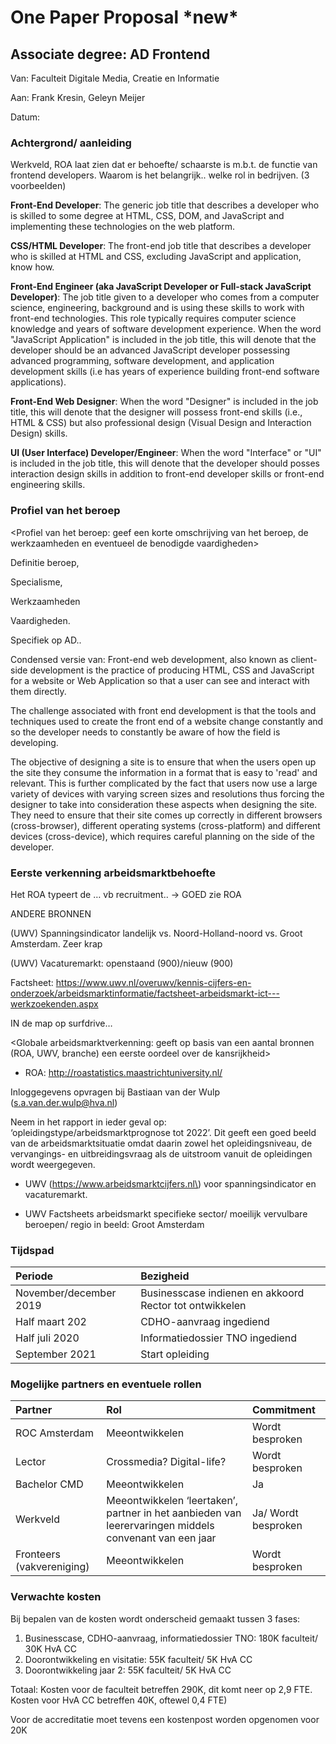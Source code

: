 # One Paper Proposal \*new\*

## Associate degree: AD Frontend

Van: Faculteit Digitale Media, Creatie en Informatie  
Aan: Frank Kresin, Geleyn Meijer  
Datum: 

### Achtergrond/ aanleiding

Werkveld, ROA laat zien dat er behoefte/ schaarste is m.b.t. de functie van frontend developers. Waarom is het belangrijk.. welke rol in bedrijven. \(3 voorbeelden\)  

**Front-End Developer**: The generic job title that describes a developer who is skilled to some degree at HTML, CSS, DOM, and JavaScript and implementing these technologies on the web platform.

**CSS/HTML Developer**: The front-end job title that describes a developer who is skilled at HTML and CSS, excluding JavaScript and application, know how.

**Front-End Engineer \(aka JavaScript Developer or Full-stack JavaScript Developer\)**: The job title given to a developer who comes from a computer science, engineering, background and is using these skills to work with front-end technologies. This role typically requires computer science knowledge and years of software development experience. When the word "JavaScript Application" is included in the job title, this will denote that the developer should be an advanced JavaScript developer possessing advanced programming, software development, and application development skills \(i.e has years of experience building front-end software applications\).

**Front-End Web Designer**: When the word "Designer" is included in the job title, this will denote that the designer will possess front-end skills \(i.e., HTML & CSS\) but also professional design \(Visual Design and Interaction Design\) skills.

**UI \(User Interface\) Developer/Engineer**: When the word "Interface" or "UI" is included in the job title, this will denote that the developer should posses interaction design skills in addition to front-end developer skills or front-end engineering skills.

### Profiel van het beroep

&lt;Profiel van het beroep: geef een korte omschrijving van het beroep, de werkzaamheden en eventueel de benodigde vaardigheden&gt;

Definitie beroep,

Specialisme,

Werkzaamheden

Vaardigheden.

Specifiek op AD..

Condensed versie van: Front-end web development, also known as client-side development is the practice of producing HTML, CSS and JavaScript for a website or Web Application so that a user can see and interact with them directly. 

The challenge associated with front end development is that the tools and techniques used to create the front end of a website change constantly and so the developer needs to constantly be aware of how the field is developing.

The objective of designing a site is to ensure that when the users open up the site they consume the information in a format that is easy to 'read' and relevant. This is further complicated by the fact that users now use a large variety of devices with varying screen sizes and resolutions thus forcing the designer to take into consideration these aspects when designing the site. They need to ensure that their site comes up correctly in different browsers \(cross-browser\), different operating systems \(cross-platform\) and different devices \(cross-device\), which requires careful planning on the side of the developer.

### Eerste verkenning arbeidsmarktbehoefte

Het ROA typeert de … vb recruitment.. -&gt; GOED zie ROA

ANDERE BRONNEN 

\(UWV\) Spanningsindicator landelijk vs. Noord-Holland-noord vs. Groot Amsterdam. Zeer krap  
\(UWV\) Vacaturemarkt: openstaand \(900\)/nieuw \(900\)

Factsheet: https://www.uwv.nl/overuwv/kennis-cijfers-en-onderzoek/arbeidsmarktinformatie/factsheet-arbeidsmarkt-ict---werkzoekenden.aspx

IN de map op surfdrive…

&lt;Globale arbeidsmarktverkenning: geeft op basis van een aantal bronnen \(ROA, UWV, branche\) een eerste oordeel over de kansrijkheid&gt;

-	ROA: http://roastatistics.maastrichtuniversity.nl/

Inloggegevens opvragen bij Bastiaan van der Wulp \(s.a.van.der.wulp@hva.nl\)

Neem in het rapport in ieder geval op: ‘opleidingstype/arbeidsmarktprognose tot 2022’. Dit geeft een goed beeld van de arbeidsmarktsituatie omdat daarin zowel het opleidingsniveau, de vervangings- en uitbreidingsvraag als de uitstroom vanuit de opleidingen wordt weergegeven.

-	UWV \(https://www.arbeidsmarktcijfers.nl\) voor spanningsindicator en vacaturemarkt.

-	UWV Factsheets arbeidsmarkt specifieke sector/ moeilijk vervulbare beroepen/ regio in beeld: Groot Amsterdam

### Tijdspad

| Periode | Bezigheid |
| :--- | :--- |
| November/december 2019 | Businesscase indienen en akkoord Rector tot ontwikkelen |
| Half maart 202 | CDHO-aanvraag ingediend |
| Half juli 2020 | Informatiedossier TNO ingediend |
| September 2021 | Start opleiding |

### Mogelijke partners en eventuele rollen

| Partner | Rol | Commitment |
| :--- | :--- | :--- |
| ROC Amsterdam | Meeontwikkelen | Wordt besproken |
| Lector | Crossmedia? Digital-life? | Wordt besproken |
| Bachelor CMD | Meeontwikkelen | Ja |
| Werkveld | Meeontwikkelen ‘leertaken’, partner in het aanbieden van leerervaringen middels convenant van een jaar | Ja/ Wordt besproken |
| Fronteers \(vakvereniging\) | Meeontwikkelen | Wordt besproken |

### Verwachte kosten

Bij bepalen van de kosten wordt onderscheid gemaakt tussen 3 fases:

1. Businesscase, CDHO-aanvraag, informatiedossier TNO: 180K faculteit/ 30K HvA CC
2. Doorontwikkeling en visitatie: 55K faculteit/ 5K HvA CC
3. Doorontwikkeling jaar 2: 55K faculteit/ 5K HvA CC

Totaal: Kosten voor de faculteit betreffen 290K, dit komt neer op 2,9 FTE. Kosten voor HvA CC betreffen 40K, oftewel 0,4 FTE\)

Voor de accreditatie moet tevens een kostenpost worden opgenomen voor 20K





